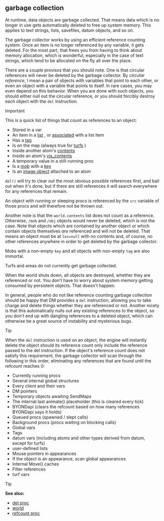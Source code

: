 ## garbage collection



At runtime, data objects are garbage collected. That means data
which is no longer in use gets automatically deleted to free up system
memory. This applies to text strings, lists, savefiles, datum objects,
and so on. 

The garbage collector works by using an efficient
reference counting system. Once an item is no longer referenced by any
variable, it gets deleted. For the most part, that frees you from having
to think about memory allocation, which is wonderful, especially in the
case of text strings, which tend to be allocated on the fly all over the
place. 

There are a couple provisos that you should note. One is
that circular references will never be deleted by the garbage collector.
By *circular reference*, I mean a pair of objects with variables that
point to each other, or even an object with a variable that points to
itself. In rare cases, you may even depend on this behavior. When you
are done with such objects, you should either null out the circular
reference, or you should forcibly destroy each object with the `del`
instruction.

> [!IMPORTANT] 
> This is a quick list of things that count as references to an
> object:
> -   Stored in a var
> -   An item in a [list](/ref/list.md) , or [associated](/ref/list/associations.md) 
>     with a list item
> -   Has a [tag](/ref/datum/var/tag.md) 
> -   Is on the map (always true for [turfs](/ref/turf.md) )
> -   Inside another atom\'s [contents](/ref/atom/var/contents.md) 
> -   Inside an atom\'s [vis_contents](/ref/atom/var/vis_contents.md) 
> -   A temporary value in a still-running proc
> -   Is a [mob](/ref/mob.md)  with a [key](/ref/mob/var/key.md) 
> -   Is an [image object](/ref/image.md) attached to an atom
> 
> 
> `del()` will try to clear out the most obvious possible
> references first, and bail out when it\'s done, but if there are still
> references it will search everywhere for any references that remain.

An object with running or sleeping procs is referenced by the
`src` variable of those procs and will therefore not be thrown out.

Another note is that the `world.contents` list does not count
as a reference. Otherwise, `/mob` and `/obj` objects would never be
deleted, which is not the case. Note that objects which are contained by
another object or which contain objects themselves *are* referenced and
will not be deleted. That means an object must be at `loc=null` with no
contents and, of course, no other references anywhere in order to get
deleted by the garbage collector. 

Mobs with a non-empty `key`
and all objects with non-empty `tag` are also immortal. 

Turfs and areas do not currently get garbage collected. 

When the world shuts down, all objects are destroyed, whether they are referenced
or not. You don\'t have to worry about system memory getting consumed by
persistent objects. That doesn\'t happen. 

In general, people who do not like reference counting garbage collection should be happy
that DM provides a `del` instruction, allowing you to take charge and
delete things whether they are referenced or not. Another nicety is that
this automatically nulls out any existing references to the object, so
you don\'t end up with dangling references to a deleted object, which
can otherwise be a great source of instability and mysterious bugs.

> [!TIP]
> When the `del` instruction is used on an object, the engine will instantly delete the object
> should its reference count only include the reference passed to the del instruction. If the object's
> reference count does not satisfy this requirement, the garbage collector will scan through the
> following in this order, eliminating any references that are found until the refcount reaches 0:
> +   Currently running procs
> +   Several internal global structures
> +   Every client and their vars
> +   DM pointers
> +   Temporary objects awaiting SendMaps
> +   The internal last animate() placeholder (this is cleared every tick)
> +   BYONDapi (clears the refcount based on how many references BYONDapi says it holds)
> +   Queued procs (spawned / slept calls)
> +   Background procs (procs waiting on blocking calls)
> +   Global vars
> +   Tags
> +   datum vars (including atoms and other types derived from datum, except for turfs)
> +   user-defined lists
> +   Mouse pointers in appearances
> +   If the object is an appearance, scan global appearances
> +   Internal Move() caches
> +   Filter references
> +   turf vars

> [!TIP] 
> **See also:**
> +   [del proc](/ref/proc/del.md) 
> +   [world](/ref/world.md) 
> +   [refcount proc](/ref/proc/refcount.md) 
